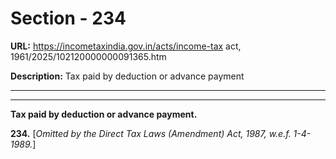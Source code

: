 # Section - 234

**URL:** https://incometaxindia.gov.in/acts/income-tax act, 1961/2025/102120000000091365.htm

**Description:** Tax paid by deduction or advance payment

---

****

**Tax paid by deduction or advance payment.**

**234.** [_Omitted by the Direct Tax Laws (Amendment) Act, 1987, w.e.f. 1-4-1989._]